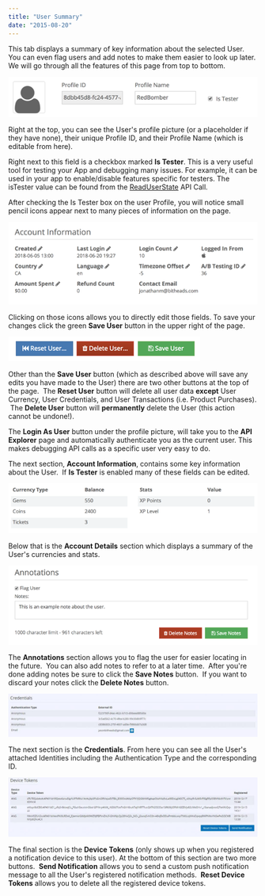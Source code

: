 ```yaml
---
title: "User Summary"
date: "2015-08-20"
---
```


This tab displays a summary of key information about the selected User. You can even flag users and add notes to make them easier to look up later. We will go through all the features of this page from top to bottom.

[![](images/2018-06-20_20-20-33.png)](https://getbraincloud.com/apidocs/wp-content/uploads/2018/06/2018-06-20_20-20-33.png)

Right at the top, you can see the User's profile picture (or a placeholder if they have none), their unique Profile ID, and their Profile Name (which is editable from here).  

Right next to this field is a checkbox marked **Is Tester**. This is a very useful tool for testing your App and debugging many issues. For example, it can be used in your app to enable/disable features specific for testers. The isTester value can be found from the [ReadUserState](/apidocs/apiref/#capi-playerstate-readuserstate) API Call.

After checking the Is Tester box on the user Profile, you will notice small pencil icons appear next to many pieces of information on the page.

[![](images/2018-06-20_20-33-58.png)](https://getbraincloud.com/apidocs/wp-content/uploads/2018/06/2018-06-20_20-33-58.png)

Clicking on those icons allows you to directly edit those fields. To save your changes click the green **Save User** button in the upper right of the page.

[![](images/2018-06-20_20-25-07.png)](https://getbraincloud.com/apidocs/wp-content/uploads/2018/06/2018-06-20_20-25-07.png)

Other than the **Save User** button (which as described above will save any edits you have made to the User) there are two other buttons at the top of the page.  The **Reset User** button will delete all user data **except** User Currency, User Credentials, and User Transactions (i.e. Product Purchases).  The **Delete User** button will **permanently** delete the User (this action cannot be undone!).

The **Login As User** button under the profile picture, will take you to the **API Explorer** page and automatically authenticate you as the current user. This makes debugging API calls as a specific user very easy to do.

The next section, **Account Information**, contains some key information about the User.  If **Is Tester** is enabled many of these fields can be edited.

[![](images/2018-06-20_20-28-29.png)](https://getbraincloud.com/apidocs/wp-content/uploads/2018/06/2018-06-20_20-28-29.png)

Below that is the **Account Details** section which displays a summary of the User's currencies and stats.

[![](images/2018-06-20_20-30-12.png)](https://getbraincloud.com/apidocs/wp-content/uploads/2018/06/2018-06-20_20-30-12.png)

The **Annotations** section allows you to flag the user for easier locating in the future.  You can also add notes to refer to at a later time.  After you're done adding notes be sure to click the **Save Notes** button.  If you want to discard your notes click the **Delete Notes** button.

![](images/credentials-1024x176.jpg)

The next section is the **Credentials**. From here you can see all the User's attached Identities including the Authentication Type and the corresponding ID.  

![](images/deviceToken-1024x245.jpg)

The final section is the **Device Tokens** (only shows up when you registered a notification device to this user). At the bottom of this section are two more buttons.  **Send Notification** allows you to send a custom push notification message to all the User's registered notification methods.  **Reset Device Tokens** allows you to delete all the registered device tokens.
